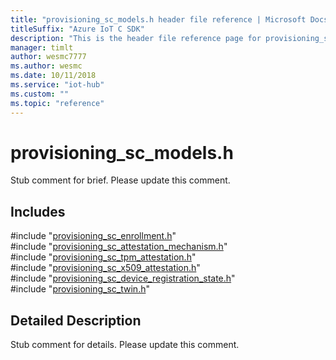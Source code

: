 ```yaml
---                             
title: "provisioning_sc_models.h header file reference | Microsoft Docs" 
titleSuffix: "Azure IoT C SDK"            
description: "This is the header file reference page for provisioning_sc_models.h in the Azure IoT C SDK. This SDK is used with the Azure IoT Hub and Azure IoT Hub Device Provisioning Service"            
manager: timlt                 
author: wesmc7777              
ms.author: wesmc               
ms.date: 10/11/2018                    
ms.service: "iot-hub"             
ms.custom: ""                
ms.topic: "reference"        
---                            
```


# provisioning_sc_models.h 

Stub comment for brief. Please update this comment.

## Includes

\#include "[provisioning_sc_enrollment.h](provisioning-sc-enrollment-h.md)"  
\#include "[provisioning_sc_attestation_mechanism.h](provisioning-sc-attestation-mechanism-h.md)"  
\#include "[provisioning_sc_tpm_attestation.h](provisioning-sc-tpm-attestation-h.md)"  
\#include "[provisioning_sc_x509_attestation.h](provisioning-sc-x509-attestation-h.md)"  
\#include "[provisioning_sc_device_registration_state.h](provisioning-sc-device-registration-state-h.md)"  
\#include "[provisioning_sc_twin.h](provisioning-sc-twin-h.md)"  

## Detailed Description

Stub comment for details. Please update this comment.

